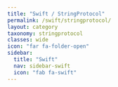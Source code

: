```yaml
---
title: "Swift / StringProtocol"
permalink: /swift/stringprotocol/
layout: category
taxonomy: stringprotocol
classes: wide
icon: "far fa-folder-open"
sidebar:
  title: "Swift"
  nav: sidebar-swift
  icon: "fab fa-swift"
---
```

